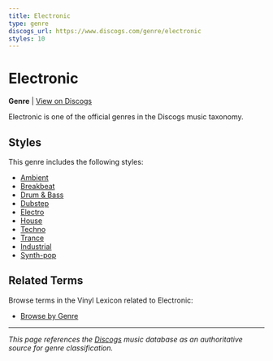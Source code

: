 ```yaml
---
title: Electronic
type: genre
discogs_url: https://www.discogs.com/genre/electronic
styles: 10
---
```


# Electronic

**Genre** | [View on Discogs](https://www.discogs.com/genre/electronic)

Electronic is one of the official genres in the Discogs music taxonomy.

## Styles

This genre includes the following styles:

- [Ambient](../styles/ambient.md)
- [Breakbeat](../styles/breakbeat.md)
- [Drum & Bass](../styles/drum-and-bass.md)
- [Dubstep](../styles/dubstep.md)
- [Electro](../styles/electro.md)
- [House](../styles/house.md)
- [Techno](../styles/techno.md)
- [Trance](../styles/trance.md)
- [Industrial](../styles/industrial.md)
- [Synth-pop](../styles/synth-pop.md)

## Related Terms

Browse terms in the Vinyl Lexicon related to Electronic:

- [Browse by Genre](../tags/genres.md)

---

*This page references the [Discogs](https://www.discogs.com/genre/electronic) music database as an authoritative source for genre classification.*

